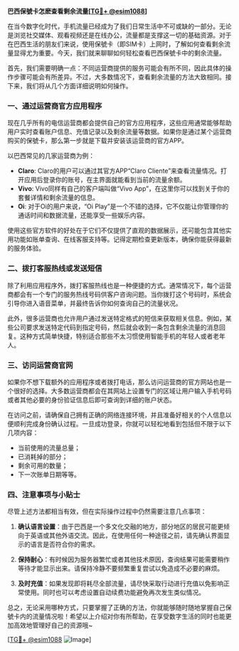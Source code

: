 **巴西保號卡怎麽查看剩余流量[[TG💪+ @esim1088](https://t.me/s/esim1088)]**

在当今数字化时代，手机流量已经成为了我们日常生活中不可或缺的一部分。无论是浏览社交媒体、观看视频还是在线办公，流量都是支撑这一切的基础资源。对于在巴西生活的朋友们来说，使用保號卡（即SIM卡）上网时，了解如何查看剩余流量显得尤为重要。今天，我们就来聊聊如何轻松查看巴西保號卡中的剩余流量。

首先，我们需要明确一点：不同运营商提供的服务可能会有所不同，因此具体的操作步骤可能会有所差异。不过，大多数情况下，查看剩余流量的方法大致相同。接下来，我们将从几个方面详细说明如何操作。

### 一、通过运营商官方应用程序

现在几乎所有的电信运营商都会提供自己的官方应用程序，这些应用通常能够帮助用户实时查看账户信息、充值记录以及剩余流量等数据。如果你是通过某个运营商购买的保號卡，那么第一步就是下载并安装该运营商的官方APP。

以巴西常见的几家运营商为例：

- **Claro**: Claro的用户可以通过其官方APP“Claro Cliente”来查看流量情况。打开应用后登录你的账号，在主界面就能看到当前的流量余额。
- **Vivo**: Vivo同样有自己的客户端叫做“Vivo App”，在这里你可以找到关于你的套餐详情和剩余流量的信息。
- **Oi**: 对于Oi的用户来说，“Oi Play”是一个不错的选择，它不仅能让你管理你的通话时间和数据流量，还能享受一些娱乐内容。

使用这些官方软件的好处在于它们不仅提供了直观的数据展示，还可能包含其他实用功能如账单查询、在线客服支持等。记得定期检查更新版本，确保你能获得最新的服务体验。

### 二、拨打客服热线或发送短信

除了利用应用程序外，拨打客服热线也是一种便捷的方式。通常情况下，每个运营商都会有一个专门的服务热线号码供客户咨询问题。当你拨打这个号码时，系统会引导你进入语音菜单，并最终告诉你如何查询自己的流量状况。

此外，很多运营商也允许用户通过发送特定格式的短信来获取相关信息。例如，某些公司要求发送特定代码到指定号码，然后就会收到一条包含剩余流量的消息回复。这种方式简单快捷，特别适合那些不太习惯使用智能手机的年轻人或者老年人。

### 三、访问运营商官网

如果你不想下载额外的应用程序或者拨打电话，那么访问运营商的官方网站也是一个很好的选择。大多数运营商都会在其网站上设置专门的区域让用户输入手机号码或者其他必要的身份验证信息后即可查询到详细的账户状态。

在访问之前，请确保自己拥有正确的网络连接环境，并且准备好相关的个人信息以便顺利完成身份确认过程。一旦成功登录，你就可以轻松地看到包括但不限于以下几项内容：
- 当前使用的流量总量；
- 已消耗掉的部分；
- 剩余可用的数量；
- 下一次账单日期等等。

### 四、注意事项与小贴士

尽管上述方法都相当有效，但在实际操作过程中仍然需要注意几点事项：

1. **确认语言设置**：由于巴西是一个多文化交融的地方，部分地区的居民可能更倾向于英语或其他外语交流。因此，在使用任何一种途径之前，请先确认界面显示的语言是否符合你的需求。
   
2. **保持耐心**：有时候因为服务器繁忙或者其他技术原因，查询结果可能需要稍作等待才能显示出来。请保持冷静不要频繁重复尝试以免造成不必要的麻烦。

3. **及时充值**：如果发现即将耗尽全部流量，请尽快采取行动进行充值以免影响正常使用。同时也可以考虑设置自动续费功能避免再次发生类似情况。

总之，无论采用哪种方式，只要掌握了正确的方法，你就能够随时随地掌握自己保號卡内的流量情况啦！希望以上介绍对你有所帮助，在享受数字生活的同时也能更加高效地管理好自己的资源哦~

[[TG💪+ @esim1088](https://t.me/s/esim1088) ![Image](https://i.postimg.cc/4NQfJmqS/Snipaste-2025-05-13-00-14-12.png)]